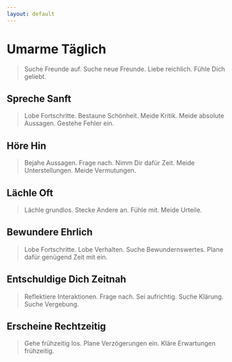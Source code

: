 ```yaml
---
layout: default
---
```


# Umarme Täglich
> Suche Freunde auf. Suche neue Freunde. Liebe reichlich. Fühle Dich geliebt.

## Spreche Sanft
> Lobe Fortschritte. Bestaune Schönheit. Meide Kritik. Meide absolute Aussagen. Gestehe Fehler ein.

## Höre Hin
> Bejahe Aussagen. Frage nach. Nimm Dir dafür Zeit. Meide Unterstellungen. Meide Vermutungen.

## Lächle Oft
> Lächle grundlos. Stecke Andere an. Fühle mit. Meide Urteile.

## Bewundere Ehrlich
> Lobe Fortschritte. Lobe Verhalten. Suche Bewundernswertes. Plane dafür genügend Zeit mit ein.

## Entschuldige Dich Zeitnah
> Reflektiere Interaktionen. Frage nach. Sei aufrichtig. Suche Klärung. Suche Vergebung.

## Erscheine Rechtzeitig
> Gehe frühzeitig los. Plane Verzögerungen ein. Kläre Erwartungen frühzeitig. 

